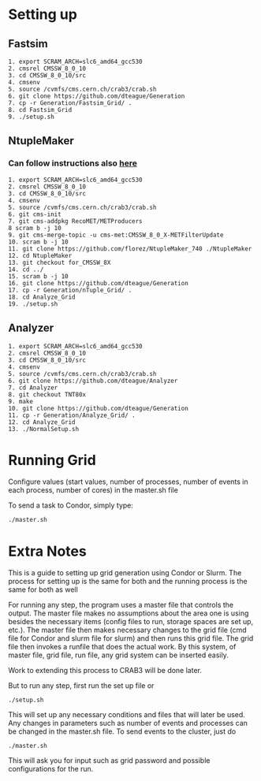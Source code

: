# Setting up

## Fastsim
```
1. export SCRAM_ARCH=slc6_amd64_gcc530 
2. cmsrel CMSSW_8_0_10
3. cd CMSSW_8_0_10/src
4. cmsenv
5. source /cvmfs/cms.cern.ch/crab3/crab.sh
6. git clone https://github.com/dteague/Generation
7. cp -r Generation/Fastsim_Grid/ .
8. cd Fastsim_Grid
9. ./setup.sh
```
## NtupleMaker
### Can follow instructions also [here](https://github.com/florez/NtupleMaker_740/tree/for_CMSSW_8X/BSM3G_TNT_Maker)
```
1. export SCRAM_ARCH=slc6_amd64_gcc530 
2. cmsrel CMSSW_8_0_10
3. cd CMSSW_8_0_10/src
4. cmsenv
5. source /cvmfs/cms.cern.ch/crab3/crab.sh
6. git cms-init
7. git cms-addpkg RecoMET/METProducers
8 scram b -j 10
9. git cms-merge-topic -u cms-met:CMSSW_8_0_X-METFilterUpdate
10. scram b -j 10
11. git clone https://github.com/florez/NtupleMaker_740 ./NtupleMaker
12. cd NtupleMaker
13. git checkout for_CMSSW_8X 
14. cd ../
15. scram b -j 10
16. git clone https://github.com/dteague/Generation
17. cp -r Generation/nTuple_Grid/ .
18. cd Analyze_Grid
19. ./setup.sh
```
## Analyzer
```
1. export SCRAM_ARCH=slc6_amd64_gcc530 
2. cmsrel CMSSW_8_0_10
3. cd CMSSW_8_0_10/src
4. cmsenv
5. source /cvmfs/cms.cern.ch/crab3/crab.sh
6. git clone https://github.com/dteague/Analyzer
7. cd Analyzer
8. git checkout TNT80x
9. make
10. git clone https://github.com/dteague/Generation
11. cp -r Generation/Analyze_Grid/ .
12. cd Analyze_Grid
13. ./NormalSetup.sh
```

# Running Grid

Configure values (start values, number of processes, number of events in each process, number of cores) in the master.sh file

To send a task to Condor, simply type:
```
./master.sh
```

# Extra Notes

This is a guide to setting up grid generation using Condor or Slurm.  The process for setting up is the same for both and the running process is the same for both as well

For running any step, the program uses a master file that controls the output.  The master file makes no assumptions about the area one is using besides the necessary items (config files to run, storage spaces are set up, etc.).  The master file then makes necessary changes to the grid file (cmd file for Condor and slurm file for slurm) and then runs this grid file.  The grid file then invokes a runfile that does the actual work.  By this system, of master file, grid file, run file, any grid system can be inserted easily.  

Work to extending this process to CRAB3 will be done later.

But to run any step, first run the set up file or 
```
./setup.sh
```
This will set up any necessary conditions and files that will later be used.  Any changes in parameters such as number of events and processes can be changed in the master.sh file.  To send events to the cluster, just do
```
./master.sh
```
This will ask you for input such as grid password and possible configurations for the run.  
